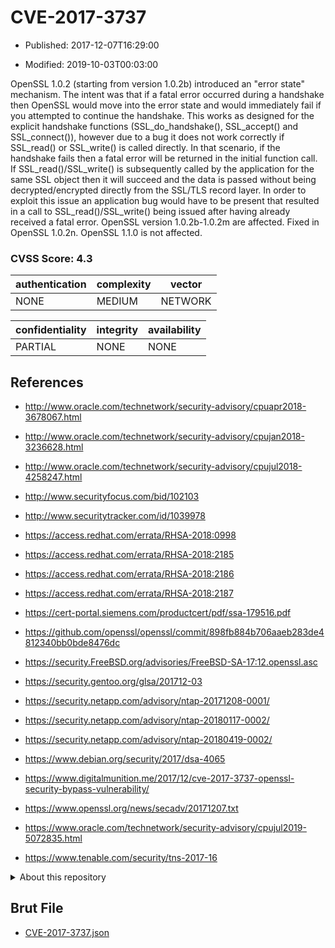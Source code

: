 # CVE-2017-3737

- Published: 2017-12-07T16:29:00

- Modified: 2019-10-03T00:03:00

OpenSSL 1.0.2 (starting from version 1.0.2b) introduced an "error state" mechanism. The intent was that if a fatal error occurred during a handshake then OpenSSL would move into the error state and would immediately fail if you attempted to continue the handshake. This works as designed for the explicit handshake functions (SSL_do_handshake(), SSL_accept() and SSL_connect()), however due to a bug it does not work correctly if SSL_read() or SSL_write() is called directly. In that scenario, if the handshake fails then a fatal error will be returned in the initial function call. If SSL_read()/SSL_write() is subsequently called by the application for the same SSL object then it will succeed and the data is passed without being decrypted/encrypted directly from the SSL/TLS record layer. In order to exploit this issue an application bug would have to be present that resulted in a call to SSL_read()/SSL_write() being issued after having already received a fatal error. OpenSSL version 1.0.2b-1.0.2m are affected. Fixed in OpenSSL 1.0.2n. OpenSSL 1.1.0 is not affected.

### CVSS Score: **4.3**

| authentication | complexity | vector |
| --- | --- | --- |
| NONE | MEDIUM | NETWORK |

| confidentiality | integrity | availability |
| --- | --- | --- |
| PARTIAL | NONE | NONE |

## References

* http://www.oracle.com/technetwork/security-advisory/cpuapr2018-3678067.html

* http://www.oracle.com/technetwork/security-advisory/cpujan2018-3236628.html

* http://www.oracle.com/technetwork/security-advisory/cpujul2018-4258247.html

* http://www.securityfocus.com/bid/102103

* http://www.securitytracker.com/id/1039978

* https://access.redhat.com/errata/RHSA-2018:0998

* https://access.redhat.com/errata/RHSA-2018:2185

* https://access.redhat.com/errata/RHSA-2018:2186

* https://access.redhat.com/errata/RHSA-2018:2187

* https://cert-portal.siemens.com/productcert/pdf/ssa-179516.pdf

* https://github.com/openssl/openssl/commit/898fb884b706aaeb283de4812340bb0bde8476dc

* https://security.FreeBSD.org/advisories/FreeBSD-SA-17:12.openssl.asc

* https://security.gentoo.org/glsa/201712-03

* https://security.netapp.com/advisory/ntap-20171208-0001/

* https://security.netapp.com/advisory/ntap-20180117-0002/

* https://security.netapp.com/advisory/ntap-20180419-0002/

* https://www.debian.org/security/2017/dsa-4065

* https://www.digitalmunition.me/2017/12/cve-2017-3737-openssl-security-bypass-vulnerability/

* https://www.openssl.org/news/secadv/20171207.txt

* https://www.oracle.com/technetwork/security-advisory/cpujul2019-5072835.html

* https://www.tenable.com/security/tns-2017-16

<details>
<summary>About this repository</summary> 

  This repository is part of the project [Live Hack CVE](https://github.com/Live-Hack-CVE). Main website can be found [www.live-hack.org](https://www.live-hack.org) 
  
  Made by [Sn0wAlice](https://github.com/Sn0wAlice) for the people that care about security and need to have a feed of the latest CVEs. Hope you enjoy it, don't forget to star the repo and follow me on [Twitter](https://twitter.com/Sn0wAlice) and [Github](https://github.com/Sn0wAlice). And that is my [personnal website](https://www.alice-snow.me/)

  - [Home Page](https://github.com/Live-Hack-CVE)
  - [Framework](https://github.com/Live-Hack-CVE/cve-framework)
  - [CVE database](https://github.com/Live-Hack-CVE/full_database)
  - [Changelog](https://github.com/Live-Hack-CVE/Changelog)
</details>

## Brut File

* [CVE-2017-3737.json](https://raw.githubusercontent.com/Live-Hack-CVE/full_database/main/cves/2017/CVE-2017-3737.json)

